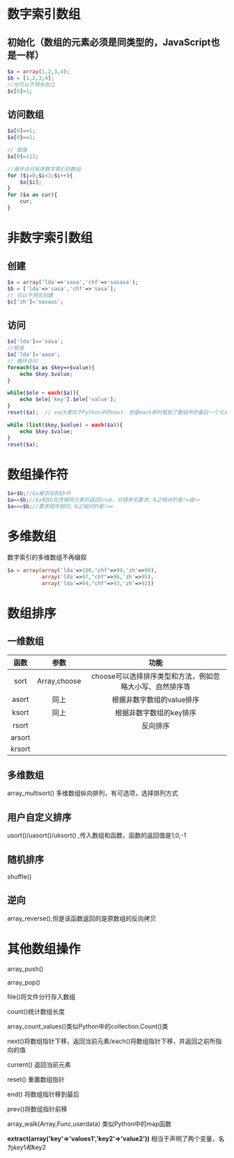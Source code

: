 # 数字索引数组

## 初始化（数组的元素必须是同类型的，JavaScript也是一样）

```php
$a = array(1,2,3,4);
$b = [1,2,3,4];
//也可以不预先创立
$c[0]=1;
```

## 访问数组

````php
$a[0]==1;
$a{0}==1;

// 赋值
$a[0]=111;

//循环访问有序数字索引的数组
for ($i=0;$i<3;$i++){
    $a[$i];
}
for ($a as cur){
    cur;
}

````

# 非数字索引数组

## 创建

````php
$a = array('lda'=>'sasa','chf'=>'sasasa');
$b = ['lda'=>'sasa','chf'=>'sasa'];
// 可以不预先创建
$c['zh']='sasaas';
````

## 访问

````php
$a['lda']=='sasa';
//赋值
$a['lda']='aaaa';
// 循环访问
foreach($a as $key=>$value){
    echo $key.$value;
}

while($ele = each($a)){
    echo $ele['key'].$ele['value'];
}
reset($a);  // each类似于Python中的next，但是each即时取到了数组中的最后一个元素也不会重置到开头，需要执行reset()达到目的

while (list($key,$value) = each($a)){
    echo $key.$value;
}
reset($a);
````

# 数组操作符

````php
$a+$b;//$a被添加到$b中
$a==$b;//$a和$b包含相同元素则返回true，对顺序无要求;与之相对的是!=或<>
$a===$b;//要求顺序相同;与之相对的是!==
````

# 多维数组

数字索引的多维数组不再缀叙

`````php
$a = array(array('lda'=>100,"chf"=>99,'zh'=>98),
           array('lda'=>97,"chf"=>96,'zh'=>95),
           array('lda'=>94,"chf"=>93,'zh'=>92))
`````

# 数组排序

## 一维数组

|  函数  |     参数     |                           功能                           |
| :----: | :----------: | :------------------------------------------------------: |
|  sort  | Array,choose | choose可以选择排序类型和方法，例如忽略大小写、自然排序等 |
| asort  |     同上     |                根据非数字数组的value排序                 |
| ksort  |     同上     |                 根据非数字数组的key排序                  |
| rsort  |              |                         反向排序                         |
| arsort |              |                                                          |
| krsort |              |                                                          |

## 多维数组

array_multisort()	多维数组纵向排列，有可选项，选择排列方式

## 用户自定义排序

usort()/uasort()/uksort()	,传入数组和函数，函数的返回值是1,0,-1

## 随机排序

shuffle()

## 逆向

array_reverse(),但是该函数返回的是原数组的反向拷贝

# 其他数组操作

array_push()

array_pop()

file()将文件分行存入数组

count()统计数组长度

array_count_values()类似Python中的collection.Count()类

next()将数组指针下移，返回当前元素/each()将数组指针下移，并返回之前所指向的值

current()	返回当前元素

reset() 重置数组指针

end() 将数组指针移到最后

prev()将数组指针前移

array_walk(Array,Func,userdata) 类似Python中的map函数



**extract(array('key'=>'values1','key2'=>'value2'))**	相当于声明了两个变量，名为$key1和$key2